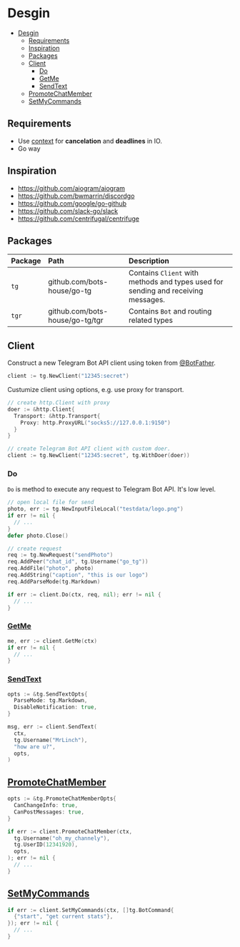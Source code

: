 # Desgin

- [Desgin](#desgin)
  - [Requirements](#requirements)
  - [Inspiration](#inspiration)
  - [Packages](#packages)
  - [Client](#client)
    - [Do](#do)
    - [GetMe](#getme)
    - [SendText](#sendtext)
  - [PromoteChatMember](#promotechatmember)
  - [SetMyCommands](#setmycommands)

## Requirements
 - Use [context](https://golang.org/pkg/context/) for **cancelation** and **deadlines** in IO.
 - Go way

## Inspiration

 - https://github.com/aiogram/aiogram
 - https://github.com/bwmarrin/discordgo
 - https://github.com/google/go-github
 - https://github.com/slack-go/slack
 - https://github.com/centrifugal/centrifuge

## Packages

| Package | Path                          | Description                                                                       |
| :------ | :---------------------------- | :-------------------------------------------------------------------------------- |
| `tg`    | github.com/bots-house/go-tg     | Contains `Client` with methods and types used for sending and receiving messages. |
| `tgr`   | github.com/bots-house/go-tg/tgr | Contains `Bot` and routing related types                                          |

## Client

Construct a new Telegram Bot API client using token from [@BotFather](https://t.me/BotFather).

```go
client := tg.NewClient("12345:secret")
```

Custumize client using options, e.g. use proxy for transport.

```go
// create http.Client with proxy
doer := &http.Client{
  Transport: &http.Transport{
    Proxy: http.ProxyURL("socks5://127.0.0.1:9150")
  }
}

// create Telegram Bot API client with custom doer.
client := tg.NewClient("12345:secret", tg.WithDoer(doer))
```

### Do

`Do` is method to execute any request to Telegram Bot API. It's low level.

```go
// open local file for send
photo, err := tg.NewInputFileLocal("testdata/logo.png")
if err != nil {
  // ...
}
defer photo.Close()

// create request
req := tg.NewRequest("sendPhoto")
req.AddPeer("chat_id", tg.Username("go_tg"))
req.AddFile("photo", photo)
req.AddString("caption", "this is our logo")
req.AddParseMode(tg.Markdown)

if err := client.Do(ctx, req, nil); err != nil {
  // ...
}
```

### [GetMe](https://core.telegram.org/bots/api#getMe)

```go
me, err := client.GetMe(ctx)
if err != nil {
  // ...
}
```

### [SendText](https://core.telegram.org/bots/api#sendMessage)

```go
opts := &tg.SendTextOpts{
  ParseMode: tg.Markdown,
  DisableNotification: true,
}

msg, err := client.SendText(
  ctx,
  tg.Username("MrLinch"),
  "how are u?",
  opts,
)
```

## [PromoteChatMember](https://core.telegram.org/bots/api#promoteChatMember)

```go
opts := &tg.PromoteChatMemberOpts{
  CanChangeInfo: true,
  CanPostMessages: true,
}

if err := client.PromoteChatMember(ctx,
  tg.Username("oh_my_channely"),
  tg.UserID(12341920),
  opts,
); err != nil {
  // ...
}
```

## [SetMyCommands](https://core.telegram.org/bots/api#setMyCommands)

```go
if err := client.SetMyCommands(ctx, []tg.BotCommand{
  {"start", "get current stats"},
}); err != nil {
  // ...
}
```

